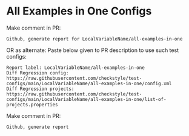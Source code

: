 # All Examples in One Configs
Make comment in PR:
```
Github, generate report for LocalVariableName/all-examples-in-one
```
OR as alternate:
Paste below given to PR description to use such test configs:
```
Report label: LocalVariableName/all-examples-in-one
Diff Regression config: https://raw.githubusercontent.com/checkstyle/test-configs/main/LocalVariableName/all-examples-in-one/config.xml
Diff Regression projects: https://raw.githubusercontent.com/checkstyle/test-configs/main/LocalVariableName/all-examples-in-one/list-of-projects.properties
```
Make comment in PR:
```
Github, generate report
```
